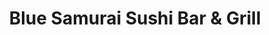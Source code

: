 ---
layout: place
title: Blue Samurai Sushi Bar & Grill
permalink: /montana/kalispell/blue-samurai-sushi-bar-grill.html
stateAbbr: MT
stateName: Montana
cityName: Kalispell
seo:
  type: restaurant
  links: https://www.bluesamuraimt.com/
place_id: ChIJDdd21MFQZlMRzgG5Imd2kx4
photos:
  - name: >-
      places/ChIJDdd21MFQZlMRzgG5Imd2kx4/photos/AeeoHcLe3pQRhxGbYPruhzstq0NdKsN9Db6gJmh5MiuXNltn9hDLwv6n-S3HMMH3MWTm-NoaHW6zyewlqLuiCa4pxDw2VG-1rDC0e1qlKSJqi6A0btc3-ItHuBV6JudcxdsFbDVtS1wd_4MqmZu1b-4Axnyfn-l1Vq8jf_mx4W3yg5Ld6IF1pV5WLUis9jdIW-n1ld0qjC_uLLLVChqe0eXca6-mpbu2pZ-qH4LU2hWWeE4jKAO0dvhky629K8oqB3fysnR_bKDJsrF3dwAqRwZ43MFTU4Y1gJwlUk5dYBYWgtFP2DuV4MPOOzBUq5U7jTkDE_AItG-OJARlpCHTOwKRWYelDJTYUmpsoTc0yuQTXQOTEZSsZ0oEHZwhT8aaqciXM0tn86rdTCEnjfNcZ4Zs94cCQkcCELQ75O6EVwtQHNXZAUct
    widthPx: 4032
    heightPx: 3024
    authorAttributions:
      - displayName: Reya OnTheRoad
        uri: https://maps.google.com/maps/contrib/108638165399857172930
        photoUri: >-
          https://lh3.googleusercontent.com/a-/ALV-UjUK2nFXaZICnPGsYUCq7FEObhR3HVHM6ABqwPqvBSOo_hffi7c8=s100-p-k-no-mo
    flagContentUri: >-
      https://www.google.com/local/imagery/report/?cb_client=maps_api_places.places_api&image_key=!1e10!2sCIHM0ogKEICAgIC43-TCvAE&hl=en-US
    googleMapsUri: >-
      https://www.google.com/maps/place//data=!3m4!1e2!3m2!1sCIHM0ogKEICAgIC43-TCvAE!2e10!4m2!3m1!1s0x536650c1d476d70d:0x1e93766722b901ce
  - name: >-
      places/ChIJDdd21MFQZlMRzgG5Imd2kx4/photos/AeeoHcIQ6fj0nl2mUlTCayGbdP4LvmUbJQeZFOBUPZ_xCAzX8YITTk9gg2adWtC23hew-bhLcxRTdJcZvcYmfsoTFlNIMG32_cAP3zIhu21meLKZ4ROfb6KzKcDxNvHuvgexKyXk2x4W-LZnRn9qVE23ENlYsrLT8e3paC4uyVtwyi8eylF-9slS_DJHGDTLWn3EfyPsS2o8LQGdhFWxq97MH8ZjTWyoXszYn2jrlAVEocvUwDHu3LNjL6krelElmqPeOzB1GsVkFZWDgKKLja6DL9Wx0wRKM3xbVAhihSrZpxuSIE1vAueBVl82x-JqJzpl6htzPjSvIIHKtkmJjauL0YSe29bsYkIBP_NMQzZgDS_FK5DIk7zGbSR7z9i7Y_RdZPq0XdkWc6IlH8x26NwGIPMkYQhpbOJXwbjWwSLWgzeRbA
    widthPx: 4032
    heightPx: 1960
    authorAttributions:
      - displayName: Brenda Kang
        uri: https://maps.google.com/maps/contrib/117461378806958468726
        photoUri: >-
          https://lh3.googleusercontent.com/a-/ALV-UjVU3_3Gi_jYDY1rikNz1rp3YqRTTdbrZZMQ7-BQSzUgKKBlaRJo=s100-p-k-no-mo
    flagContentUri: >-
      https://www.google.com/local/imagery/report/?cb_client=maps_api_places.places_api&image_key=!1e10!2sCIHM0ogKEICAgICkmbCMaA&hl=en-US
    googleMapsUri: >-
      https://www.google.com/maps/place//data=!3m4!1e2!3m2!1sCIHM0ogKEICAgICkmbCMaA!2e10!4m2!3m1!1s0x536650c1d476d70d:0x1e93766722b901ce
  - name: >-
      places/ChIJDdd21MFQZlMRzgG5Imd2kx4/photos/AeeoHcLfTxcRysXYtvApBdR8I3inf8HFb2X8gEnFBEYREoEr6i_egBrWJGRVKxcrEevQAlZRih7htH6GSiD70T1jFqTPiM3QS7xYHop1_2dG8pdZLak6sQkZHUNidTTM9BH7Iodpwf6ALb6UoJLqW5s0BqYP3wBF4Xh_DrJoZO09hbnQHCZ_81zhnWj1nzGZB1srUYcp6R4VCaAW_yN-dBy3XXSVs16Py9yMWelu9TN1MOrUrmeFx1yXdyYOY8B5O5SW4jcVEWEC722xuV-Xk-t41eJO-aazdQDn2B_u3dvfd3IhNCyvYXnOQB6U3Na2-ERB-yCTqL0RshDoWPZ3RBjiWjnF7A-7ZPGRdhwNV5lJs1nJvDC0phHzVHTtjte-xNzyCjJrcrEPSGD1d59T1sCQqcPT-lVQsh2HvM6KZCfPDg2thg6L
    widthPx: 4800
    heightPx: 3600
    authorAttributions:
      - displayName: Winter Weston
        uri: https://maps.google.com/maps/contrib/117766249234403121010
        photoUri: >-
          https://lh3.googleusercontent.com/a-/ALV-UjUMNsb1WvaouLc_tKUcC1pQjb5nzp_xFUVngraicbJ0c4ldPFw=s100-p-k-no-mo
    flagContentUri: >-
      https://www.google.com/local/imagery/report/?cb_client=maps_api_places.places_api&image_key=!1e10!2sCIHM0ogKEICAgICfm9-iuQE&hl=en-US
    googleMapsUri: >-
      https://www.google.com/maps/place//data=!3m4!1e2!3m2!1sCIHM0ogKEICAgICfm9-iuQE!2e10!4m2!3m1!1s0x536650c1d476d70d:0x1e93766722b901ce
  - name: >-
      places/ChIJDdd21MFQZlMRzgG5Imd2kx4/photos/AeeoHcIxKnRPYNGGLor8d0FbCH93KQTj4LsrsjwkSwmRj2dAK8FFADgl1pic4mJRq47kOx7_6x83M7BLGUSxV_QMGaNjSgYdzH0y5-9c4fgiVzfOb4vs7Km--ZQn3RqkhGSmrTZn-xym9L2bV1teqWfeF2f-raTeHBAASxyYPyOc0TwjQ_A2gtmFH3e9fJr7px4u2Ztr30-Wagr11aZ1OQhWpg2pKbJHClnX7K0gsnvK5cyIbqaYkahte9fQU6vVyinhRvttpsHS60hzQ8f2qPwL6P4iwzdGCYMJ7CjKQR_GhX0POeJmST97m49edi9YN_zu_idq-CkntrCHH8BkUlnYZRigL6t0v3Pt_d7mzj5QBw6jk8wB8ZEYytnFuMozsIFIWBVfaqjB7xYC7_VfxrjS804g7lnbSPL7ECMbaJg4xh08ozt7
    widthPx: 3500
    heightPx: 3500
    authorAttributions:
      - displayName: Becca Jue
        uri: https://maps.google.com/maps/contrib/116879354542727202234
        photoUri: >-
          https://lh3.googleusercontent.com/a-/ALV-UjUdF0QRfJX5DAJZgDuiVhQOezrLHNqkLnD_h9qFlLtvMe1gfS0=s100-p-k-no-mo
    flagContentUri: >-
      https://www.google.com/local/imagery/report/?cb_client=maps_api_places.places_api&image_key=!1e10!2sCIHM0ogKEICAgICxkpLB1AE&hl=en-US
    googleMapsUri: >-
      https://www.google.com/maps/place//data=!3m4!1e2!3m2!1sCIHM0ogKEICAgICxkpLB1AE!2e10!4m2!3m1!1s0x536650c1d476d70d:0x1e93766722b901ce
  - name: >-
      places/ChIJDdd21MFQZlMRzgG5Imd2kx4/photos/AeeoHcLMFgxVsT9Tb4SzGVTgk7a-gnSmmGyro8mnycSacIG-au33N_U5DXmDpeUURKUGhN3VvsRarDO0c87OVH5S9Bla5gNmQtkuee_8MyEop1efmMcKRNX8kTSp43Fk8dJotiGeJUupc7VZsNh8yPTHUKSSW6jGWb8YhGHDrcpLmIYs9evYcNL8H7YxB-q1ozJaTZxO9BydHMBFpfcL3s7lNaC0U0VCXYzaVCqlN_Rw23ofdIiLBphcFGiZQpJteh51aeZklGE5aYqw09IYJzch5W-ExHpxR31F_uu0wlx84-DojpP4Pz5DnQJ09ze_b1YwSVz83Pyln0rezJgipvW75P14f7ESm629aL6unhqmOGVnlEBv_t0HZpogSbtWpmDLR1-UjT21GsdMPH5w3056OpzBMkFwttjJrBV0YSNwcKOsyg
    widthPx: 4032
    heightPx: 2268
    authorAttributions:
      - displayName: Brandon Trust
        uri: https://maps.google.com/maps/contrib/101006540862380428854
        photoUri: >-
          https://lh3.googleusercontent.com/a-/ALV-UjX2PtlI_4cbwp4-rkohp0SpwEHabzCT8GDFahZKMFO9ydEHzszOkg=s100-p-k-no-mo
    flagContentUri: >-
      https://www.google.com/local/imagery/report/?cb_client=maps_api_places.places_api&image_key=!1e10!2sCIHM0ogKEICAgIDPxbv3Ow&hl=en-US
    googleMapsUri: >-
      https://www.google.com/maps/place//data=!3m4!1e2!3m2!1sCIHM0ogKEICAgIDPxbv3Ow!2e10!4m2!3m1!1s0x536650c1d476d70d:0x1e93766722b901ce
  - name: >-
      places/ChIJDdd21MFQZlMRzgG5Imd2kx4/photos/AeeoHcJ-iz4_3wSMWBGCl0JLIHfEAhLYjDxry24lx8sF35XzgPJkvxuXsOOHFO-LxqYEgErHltjaEuJlaTAM5IIghOxZpLFC6NpJv8yTwDaz2LltYkMsumqy7bI3JXfCGps47MxdaiS5P0Fd0YTkTzWkCdxmwL-_vdHhWMUfDthqgY4PXkRYwzQ_wdbaqqI6_qfmTM-zJl-lqTJA0hSoXPBcAUDDYtLthP9xExxxYPnSEvLX6mOWsVpTlHcySCc0R5dj7XURgHpeiB0q1F8O6xbvGzStmgoM-A2VFirlh2DKtqXVLikw7NSC4UlzHMcKlvd_qZpUK-H-0L1RQjLn9WN7yFDOxXPHIBlCnKXkx3CbuVRgZv77NeaDk553GoOwYs5jzj28M17rL-emRdfx7M3-faeN1D8cxAv84yiW_0Qa_LRRKA
    widthPx: 3000
    heightPx: 4000
    authorAttributions:
      - displayName: Aaron Noel _ MT REALTOR
        uri: https://maps.google.com/maps/contrib/109508810116282935202
        photoUri: >-
          https://lh3.googleusercontent.com/a-/ALV-UjXxf-cQJBRi3IV4m3U5KgIDJxKpVEt0kme0NraS3x8T9lvTrW1c=s100-p-k-no-mo
    flagContentUri: >-
      https://www.google.com/local/imagery/report/?cb_client=maps_api_places.places_api&image_key=!1e10!2sCIHM0ogKEICAgIDh5NrQcg&hl=en-US
    googleMapsUri: >-
      https://www.google.com/maps/place//data=!3m4!1e2!3m2!1sCIHM0ogKEICAgIDh5NrQcg!2e10!4m2!3m1!1s0x536650c1d476d70d:0x1e93766722b901ce
  - name: >-
      places/ChIJDdd21MFQZlMRzgG5Imd2kx4/photos/AeeoHcJtie8090K1RF-8F0cW0pUidLi_Y_P1qJ7Ch2eKckX7ZwopAw7Ty3wt2o_dlb2KNz1sixjkZLzu85uqlXv1Fry8FPdLac5AShDVOKN5dt-ogjovDxtMxu2UfzlPYsCQpOzmv4t-PauxoDuFrFC7f_tZtgIN923FF2N6pbbMEr-nKVe5jZ7jgCyMqrpIOynpbk1uklKJh1gB6vEoUBU2mH1IZ7d5pQZQ2lR8ruIE8AZKuWSRpdd5tlEoP_ZOAKwYE6LJhiLMAQxBy0ApiSNICP_omP7nOxPiXn4xp-E6kCYx3zO7iIdI66_rXTO92to2iWZ1MTDZAcfIM10ID-nL4C0YjQFSb81YoM_sUuX8aYEpXCPc4lBK6qmP29serWqm8a7Nr2z4woX_fXFwxmJlBGlkKTm6nICAZlE3QYG-KhuizAY
    widthPx: 3000
    heightPx: 4000
    authorAttributions:
      - displayName: Dũng Trần
        uri: https://maps.google.com/maps/contrib/104729207549850472765
        photoUri: >-
          https://lh3.googleusercontent.com/a-/ALV-UjWgZYoBzVFUyVCsjjCCwGoh0ZJvvGW-J_tB_2CkAXSWJnboY5LPEw=s100-p-k-no-mo
    flagContentUri: >-
      https://www.google.com/local/imagery/report/?cb_client=maps_api_places.places_api&image_key=!1e10!2sCIHM0ogKEICAgIDZxNCYkQE&hl=en-US
    googleMapsUri: >-
      https://www.google.com/maps/place//data=!3m4!1e2!3m2!1sCIHM0ogKEICAgIDZxNCYkQE!2e10!4m2!3m1!1s0x536650c1d476d70d:0x1e93766722b901ce
  - name: >-
      places/ChIJDdd21MFQZlMRzgG5Imd2kx4/photos/AeeoHcJ_TLXmi5Zlq-FcQw9UXevYFzDrFVKWg_yiwzuZp3nycgFOKa90tuSvluAroFDeWOP6GwNiwlRrpelA9bnO1Ol4msg3SCHAo9CzaYV_WQnQ36Ffpc06yRBHPePH8bj5COWEbu70qpM--W-A9AW7hmcbiHmVnZxlfz2HL0hw880UUq0MUVwCFfFc_GXIrGDpSMO9gvjZTGr-RrDzTZ8qw3IFOl5OoaCH7kd95ior8EvrCOUTz4dmBtefKUSKvjIk2JcTbixPqV47rorzEA4bT2X4jjv53rkco9heHd8x4uMM1q2JBrkrvwrOfjPuMVTStloGqjQKvpY6z5agTDhXSdLvWo27rTAHslVnyMm8nu3rkn6jGuQ8Ka91tJEOhYUdWE-6BI6FnziMrLxw9YYa74ikEdO5ofUFI50d7POqcleCrt36
    widthPx: 4032
    heightPx: 2268
    authorAttributions:
      - displayName: Brandon Trust
        uri: https://maps.google.com/maps/contrib/101006540862380428854
        photoUri: >-
          https://lh3.googleusercontent.com/a-/ALV-UjX2PtlI_4cbwp4-rkohp0SpwEHabzCT8GDFahZKMFO9ydEHzszOkg=s100-p-k-no-mo
    flagContentUri: >-
      https://www.google.com/local/imagery/report/?cb_client=maps_api_places.places_api&image_key=!1e10!2sCIHM0ogKEICAgIDj5J2uzgE&hl=en-US
    googleMapsUri: >-
      https://www.google.com/maps/place//data=!3m4!1e2!3m2!1sCIHM0ogKEICAgIDj5J2uzgE!2e10!4m2!3m1!1s0x536650c1d476d70d:0x1e93766722b901ce
  - name: >-
      places/ChIJDdd21MFQZlMRzgG5Imd2kx4/photos/AeeoHcLYQ7PH3K7m59jaf5TQuL-AG261ivFi16-aUBaXPOm3hOU-v-9t5UYTCrJcAgCxhNdkQlvF1LMDdk-GUoxw4m2_2FbLCM4f6xTmTFYU3-470K0ekraEtmN_psfq-lYyLrf9jaEqziWMKdGSaE_R0DKLnxdc_ziS5QULaYp0HwBhq-oTAb9I2FljebbsRZf_-llbI_NuQcbVbiSyoNkqrO5fGvaPSDyKGjkIcKgkhzV6PoxUtrq88e9HuppHuob-2jcR4ehai2sI6XmaFP7PxW_kBHr4u4SkElaSAmbdJ1tbSH0YmJSQ2M1XpqLbAAjAo1tss2J9jhk8a341e8gbUPZrvCaXsBsWFV1RtGNP-4ufXTLLcxfOKitYjZpieM3djbYqLO9QaxYds-NQrevjdTHa4PX6fhKBeux8KVvuXWQ
    widthPx: 3264
    heightPx: 2448
    authorAttributions:
      - displayName: Valley Girl 406
        uri: https://maps.google.com/maps/contrib/106102473744738122465
        photoUri: >-
          https://lh3.googleusercontent.com/a-/ALV-UjUoDrCyqD1HhPNkByCOF4SCZzL9h1nwWzxjAN61Pra3MiYsOIsM=s100-p-k-no-mo
    flagContentUri: >-
      https://www.google.com/local/imagery/report/?cb_client=maps_api_places.places_api&image_key=!1e10!2sCIHM0ogKEICAgICatc2yAw&hl=en-US
    googleMapsUri: >-
      https://www.google.com/maps/place//data=!3m4!1e2!3m2!1sCIHM0ogKEICAgICatc2yAw!2e10!4m2!3m1!1s0x536650c1d476d70d:0x1e93766722b901ce
  - name: >-
      places/ChIJDdd21MFQZlMRzgG5Imd2kx4/photos/AeeoHcLv8v8Zvd4iNXjPhO05PVgvn3kci_4RYgRM9weTLekExQMvFpNmLDScUIIfnp4PCVWlzjUfMjpi2wQmwbk2mjmGA-9wjJI4l90LUyvwUAUlIoG3yD_Pc2qqm4HDCFqif5l0VrYNjVNX0hOyig8cFwUKzG06BXMMwo_HylHh5g47_e_nfKZuezs7TZledi5nxRB919ImWjnoHRfI6mOQhhDdOJNy_H8gDo7yJiKaeJdhLvVVJjrFMF6Ga15PkxwamqskMwvCC7CSYpCJ6JGSinpsocYZ2WWNzk-Pk0dqxKK0GAbLH4aqHfKGreCT4BZFC0qXVn8w-OArhMLXc0oVGNG4pBFoOG4ig6c1N4ajYNlAaLc_gIdyJd_CR6mZngSfeIH6pN2RJuwMPS_Rgh55vqi2V1rRNhUDm63NMRriI4t8IQ
    widthPx: 3000
    heightPx: 4000
    authorAttributions:
      - displayName: joonbug678
        uri: https://maps.google.com/maps/contrib/103868489090642325922
        photoUri: >-
          https://lh3.googleusercontent.com/a-/ALV-UjVl_kijTBCLZgb9EAvBlkjQAgzbDIdkdDWefBisPf2uo8ycXQay=s100-p-k-no-mo
    flagContentUri: >-
      https://www.google.com/local/imagery/report/?cb_client=maps_api_places.places_api&image_key=!1e10!2sCIHM0ogKEICAgICp3bKaIQ&hl=en-US
    googleMapsUri: >-
      https://www.google.com/maps/place//data=!3m4!1e2!3m2!1sCIHM0ogKEICAgICp3bKaIQ!2e10!4m2!3m1!1s0x536650c1d476d70d:0x1e93766722b901ce
address: 323 S Main St, Kalispell, MT 59901, USA
street: 323 S Main St
city: Kalispell
state: MT
zip: '59901'
country: USA
neighborhood: null
latitude: '48.195456'
longitude: '-114.312155'
accessibility_options:
  wheelchairAccessibleParking: true
  wheelchairAccessibleEntrance: true
  wheelchairAccessibleRestroom: true
  wheelchairAccessibleSeating: true
business_status: OPERATIONAL
name: Blue Samurai Sushi Bar & Grill
google_maps_links:
  directionsUri: >-
    https://www.google.com/maps/dir//''/data=!4m7!4m6!1m1!4e2!1m2!1m1!1s0x536650c1d476d70d:0x1e93766722b901ce!3e0
  placeUri: https://maps.google.com/?cid=2203234828050563534
  writeAReviewUri: >-
    https://www.google.com/maps/place//data=!4m3!3m2!1s0x536650c1d476d70d:0x1e93766722b901ce!12e1
  reviewsUri: >-
    https://www.google.com/maps/place//data=!4m4!3m3!1s0x536650c1d476d70d:0x1e93766722b901ce!9m1!1b1
  photosUri: >-
    https://www.google.com/maps/place//data=!4m3!3m2!1s0x536650c1d476d70d:0x1e93766722b901ce!10e5
primary_type: Sushi Restaurant
opening_hours:
  regular: null
  current: null
secondary_opening_hours:
  regular:
    weekdayDescriptions: null
    type: null
  current:
    weekdayDescriptions: null
    type: null
phone: (406) 890-2583
price_level: PRICE_LEVEL_MODERATE
price_range: $50 &ndash; $100
rating: '4.4'
rating_count: 0
website: https://www.bluesamuraimt.com/
description: >-
  About Blue Samurai Sushi Bar & Grill in Kalispell, MT$$$Nestled in the heart
  of Kalispell, MT, Blue Samurai Sushi Bar & Grill offers a welcoming spot for
  enjoying fresh Japanese cuisine in a modern setting. This casual eatery
  highlights an array of creative sushi rolls, savory appetizers, and
  traditional fare, complemented by options like sake and cocktails for a
  complete dining experience. With a focus on high-quality ingredients and
  accessibility features such as wheelchair-friendly entrances, it stands out as
  a go-to destination for those seeking sushi restaurants in the area. The menu
  also caters to various preferences, including vegan choices and
  Japanese-inspired dishes, making it ideal for anyone exploring top-rated sushi
  options nearby.
generative_summary: >-
  About Blue Samurai Sushi Bar & Grill in Kalispell, MT$$$Nestled in the heart
  of Kalispell, MT, Blue Samurai Sushi Bar & Grill offers a welcoming spot for
  enjoying fresh Japanese cuisine in a modern setting. This casual eatery
  highlights an array of creative sushi rolls, savory appetizers, and
  traditional fare, complemented by options like sake and cocktails for a
  complete dining experience. With a focus on high-quality ingredients and
  accessibility features such as wheelchair-friendly entrances, it stands out as
  a go-to destination for those seeking sushi restaurants in the area. The menu
  also caters to various preferences, including vegan choices and
  Japanese-inspired dishes, making it ideal for anyone exploring top-rated sushi
  options nearby.
generative_disclosure: Summarized by AI using the Grok-3-Mini model.
reviews:
  - name: >-
      places/ChIJDdd21MFQZlMRzgG5Imd2kx4/reviews/ChdDSUhNMG9nS0VJQ0FnTUNJeWNicHNnRRAB
    relativePublishTimeDescription: a week ago
    rating: 5
    text:
      text: >-
        Consistently excellent! The quality of fish, the taste of everything
        we’ve ever ordered on the menu, and the service are all unbeatable. We
        started our night at Saketome in Bigfork and left after having a single
        roll to come over to Blue Samurai, which is the best sushi place around
        hands down! They bring everything in so fresh.


        We’ve tried all the local sushi spots and will only ever come back to
        Blue Samurai. The staff are always so inviting and awesome!


        If you are looking for the best sushi in the valley, don’t go anywhere
        else besides here!
      languageCode: en
    originalText:
      text: >-
        Consistently excellent! The quality of fish, the taste of everything
        we’ve ever ordered on the menu, and the service are all unbeatable. We
        started our night at Saketome in Bigfork and left after having a single
        roll to come over to Blue Samurai, which is the best sushi place around
        hands down! They bring everything in so fresh.


        We’ve tried all the local sushi spots and will only ever come back to
        Blue Samurai. The staff are always so inviting and awesome!


        If you are looking for the best sushi in the valley, don’t go anywhere
        else besides here!
      languageCode: en
    authorAttribution:
      displayName: Shannon
      uri: https://www.google.com/maps/contrib/114579597766835000023/reviews
      photoUri: >-
        https://lh3.googleusercontent.com/a-/ALV-UjWnmX8ZM9Ica5rpSMLuVbMXsj_HmZSvRW2rkyOe5NBQriCbCPOe=s128-c0x00000000-cc-rp-mo-ba2
    publishTime: '2025-04-03T03:17:26.050073Z'
    flagContentUri: >-
      https://www.google.com/local/review/rap/report?postId=ChdDSUhNMG9nS0VJQ0FnTUNJeWNicHNnRRAB&d=17924085&t=1
    googleMapsUri: >-
      https://www.google.com/maps/reviews/data=!4m6!14m5!1m4!2m3!1sChdDSUhNMG9nS0VJQ0FnTUNJeWNicHNnRRAB!2m1!1s0x536650c1d476d70d:0x1e93766722b901ce
  - name: >-
      places/ChIJDdd21MFQZlMRzgG5Imd2kx4/reviews/ChZDSUhNMG9nS0VJQ0FnSUQzeC1lWmRREAE
    relativePublishTimeDescription: 4 months ago
    rating: 5
    text:
      text: >-
        Some of the highest grade sushi I’ve ever had. Very friendly staff and
        service. New favorite sushi spot! Also very fairly priced especially
        considering the quality of the fish. A+++
      languageCode: en
    originalText:
      text: >-
        Some of the highest grade sushi I’ve ever had. Very friendly staff and
        service. New favorite sushi spot! Also very fairly priced especially
        considering the quality of the fish. A+++
      languageCode: en
    authorAttribution:
      displayName: Brendan
      uri: https://www.google.com/maps/contrib/108057369123324809602/reviews
      photoUri: >-
        https://lh3.googleusercontent.com/a-/ALV-UjUS3hfMAFZElX1u7slr6W-Hg9V1F4uYJ2xQRkdfHtKUbd_mPdKl=s128-c0x00000000-cc-rp-mo-ba4
    publishTime: '2024-11-19T15:02:57.725537Z'
    flagContentUri: >-
      https://www.google.com/local/review/rap/report?postId=ChZDSUhNMG9nS0VJQ0FnSUQzeC1lWmRREAE&d=17924085&t=1
    googleMapsUri: >-
      https://www.google.com/maps/reviews/data=!4m6!14m5!1m4!2m3!1sChZDSUhNMG9nS0VJQ0FnSUQzeC1lWmRREAE!2m1!1s0x536650c1d476d70d:0x1e93766722b901ce
  - name: >-
      places/ChIJDdd21MFQZlMRzgG5Imd2kx4/reviews/ChZDSUhNMG9nS0VJQ0FnSUNINHN5c1B3EAE
    relativePublishTimeDescription: 7 months ago
    rating: 5
    text:
      text: >-
        Went here for a date night, had never been there before. The food was
        absolutely delicious!!!! Highly recommend the walu walu, heavenly,
        lollipop rolls and the octopus ceviche. The only thing I would mention
        is that the communal booths on the right are very tight so you are right
        next to the people sitting next to you, not much privacy for a date
        night. Next time I would request another seat. But other than that it
        was wonderful and we will definitely be back!
      languageCode: en
    originalText:
      text: >-
        Went here for a date night, had never been there before. The food was
        absolutely delicious!!!! Highly recommend the walu walu, heavenly,
        lollipop rolls and the octopus ceviche. The only thing I would mention
        is that the communal booths on the right are very tight so you are right
        next to the people sitting next to you, not much privacy for a date
        night. Next time I would request another seat. But other than that it
        was wonderful and we will definitely be back!
      languageCode: en
    authorAttribution:
      displayName: Kate Eggleston
      uri: https://www.google.com/maps/contrib/109982031351820808320/reviews
      photoUri: >-
        https://lh3.googleusercontent.com/a-/ALV-UjWwc5-zDN9s265emVqeYcraq4iWCst7uDsD9fTNg_1_OiU_ji8ngA=s128-c0x00000000-cc-rp-mo-ba4
    publishTime: '2024-09-03T01:24:57.287697Z'
    flagContentUri: >-
      https://www.google.com/local/review/rap/report?postId=ChZDSUhNMG9nS0VJQ0FnSUNINHN5c1B3EAE&d=17924085&t=1
    googleMapsUri: >-
      https://www.google.com/maps/reviews/data=!4m6!14m5!1m4!2m3!1sChZDSUhNMG9nS0VJQ0FnSUNINHN5c1B3EAE!2m1!1s0x536650c1d476d70d:0x1e93766722b901ce
  - name: >-
      places/ChIJDdd21MFQZlMRzgG5Imd2kx4/reviews/ChdDSUhNMG9nS0VJQ0FnSUNad3E2QXFnRRAB
    relativePublishTimeDescription: a year ago
    rating: 5
    text:
      text: >-
        Eat'n a lot of sushi in my life ....not bad for the small town. Service
        was outstanding! Only reason I gave a 4/5 on food was two fold: fry oil
        was under temp ...deep fried items were greasy. And second, I'm thinking
        they're not making their tempura batter in real-time. Thin and not
        crispy. (ice cubes and a bit of baking powder maybe needed?)

        I'll come again.

        (w/tip .... ready?.... +$500 for 3 people!)
      languageCode: en
    originalText:
      text: >-
        Eat'n a lot of sushi in my life ....not bad for the small town. Service
        was outstanding! Only reason I gave a 4/5 on food was two fold: fry oil
        was under temp ...deep fried items were greasy. And second, I'm thinking
        they're not making their tempura batter in real-time. Thin and not
        crispy. (ice cubes and a bit of baking powder maybe needed?)

        I'll come again.

        (w/tip .... ready?.... +$500 for 3 people!)
      languageCode: en
    authorAttribution:
      displayName: Chef Rich
      uri: https://www.google.com/maps/contrib/101325593127695411260/reviews
      photoUri: >-
        https://lh3.googleusercontent.com/a-/ALV-UjUt-bikFWoAYGg8B15lGKs9rpI1hR9uVl4_mng6uI5RyZVHriiJsQ=s128-c0x00000000-cc-rp-mo-ba5
    publishTime: '2023-09-13T17:13:27.959840Z'
    flagContentUri: >-
      https://www.google.com/local/review/rap/report?postId=ChdDSUhNMG9nS0VJQ0FnSUNad3E2QXFnRRAB&d=17924085&t=1
    googleMapsUri: >-
      https://www.google.com/maps/reviews/data=!4m6!14m5!1m4!2m3!1sChdDSUhNMG9nS0VJQ0FnSUNad3E2QXFnRRAB!2m1!1s0x536650c1d476d70d:0x1e93766722b901ce
  - name: >-
      places/ChIJDdd21MFQZlMRzgG5Imd2kx4/reviews/ChZDSUhNMG9nS0VJQ0FnTURRaHVuV0pBEAE
    relativePublishTimeDescription: a month ago
    rating: 5
    text:
      text: >-
        Finally giving this place a try as I'm a newbie sushi lover. I've hearsd
        tons good things about Blue Samari. We were a party of 4 and had a
        reservation. The place was packed! We had plenty of time to view the
        menu and the other people in my party had already ordered some
        appetizers. I am one of these  "annoying "people who has food allergies
        so we were waiting to hear back about possible allergens in the
        appetizers. Unfortunately it took her a really long time to get back to
        us with that Info, so by time she did the appetizers were already cold.
        Other than that everything was truly amazing. Presentation was great.
        Fish was exceptionally fresh. We enjoyed everything we ordered. Will
        definitely be back!
      languageCode: en
    originalText:
      text: >-
        Finally giving this place a try as I'm a newbie sushi lover. I've hearsd
        tons good things about Blue Samari. We were a party of 4 and had a
        reservation. The place was packed! We had plenty of time to view the
        menu and the other people in my party had already ordered some
        appetizers. I am one of these  "annoying "people who has food allergies
        so we were waiting to hear back about possible allergens in the
        appetizers. Unfortunately it took her a really long time to get back to
        us with that Info, so by time she did the appetizers were already cold.
        Other than that everything was truly amazing. Presentation was great.
        Fish was exceptionally fresh. We enjoyed everything we ordered. Will
        definitely be back!
      languageCode: en
    authorAttribution:
      displayName: Jennifer Mccully
      uri: https://www.google.com/maps/contrib/117762073614828879133/reviews
      photoUri: >-
        https://lh3.googleusercontent.com/a-/ALV-UjVbcaOgRV1CqvRaE9t30RYIA3e0CiC5hL4BA6ouXtMs_C5MbnTj=s128-c0x00000000-cc-rp-mo-ba4
    publishTime: '2025-03-10T20:29:04.066252Z'
    flagContentUri: >-
      https://www.google.com/local/review/rap/report?postId=ChZDSUhNMG9nS0VJQ0FnTURRaHVuV0pBEAE&d=17924085&t=1
    googleMapsUri: >-
      https://www.google.com/maps/reviews/data=!4m6!14m5!1m4!2m3!1sChZDSUhNMG9nS0VJQ0FnTURRaHVuV0pBEAE!2m1!1s0x536650c1d476d70d:0x1e93766722b901ce
review_summary: >-
  Insights from Recent Visitors$$$Diners consistently rave about the exceptional
  freshness and quality of the sushi, often describing it as some of the best
  they've tried in the region, which keeps folks coming back for more. Many
  appreciate the friendly service and inviting atmosphere that make every meal
  feel welcoming, even if there are occasional waits for allergen information or
  seating. While a few mentions highlight minor issues like tight booth spaces,
  the overall experience shines through with praise for fair pricing and
  delicious presentations that enhance the enjoyment. Overall, it's clear that
  this spot delivers a solid dining adventure, perfect for groups or solo
  visitors looking for reliable Japanese places near me. If you're in the mood
  for standout sushi, these shared experiences suggest it's worth a visit for a
  satisfying and memorable outing.
review_disclosure: Summarized by AI using the Grok-3-Mini model.
parking_options:
  freeStreetParking: true
  valetParking: false
payment_options:
  acceptsCreditCards: true
  acceptsDebitCards: true
  acceptsCashOnly: false
  acceptsNfc: true
allow_dogs: null
curbside_pickup: null
delivery: false
dine_in: true
good_for_children: false
good_for_groups: true
good_for_sports: false
live_music: false
menu_for_children: false
outdoor_seating: false
reservable: true
restroom: true
serves_beer: true
serves_breakfast: false
serves_brunch: false
serves_cocktails: true
serves_coffee: true
serves_dinner: true
serves_dessert: true
serves_lunch: true
serves_vegetarian_food: true
serves_wine: true
takeout: true
update_category: pro
places_description: >-
  Modern setting for Japanese appetizers, sushi & rolls including vegan options
  & some noodles.

---